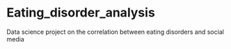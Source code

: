 # Eating_disorder_analysis
 Data science project on the correlation between eating disorders and social media
